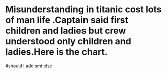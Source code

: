 # Misunderstanding in titanic cost lots of man life .Captain said first children and ladies but crew understood only children and ladies.Here is the chart.



#should I add smt else
